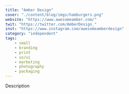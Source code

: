 ```yaml
---
title: "Amber Design"
cover: "./content/blog/imgs/hamburgers.png"
website: "https://www.awesomeamber.com/"
twit: "https://twitter.com/AmberDesign_"
inst: "https://www.instagram.com/awesomeamberdesign"
category: "independent"
tags:
    - small
    - branding
    - print
    - ux/ui
    - marketing
    - photography
    - packaging
---
```


Description
